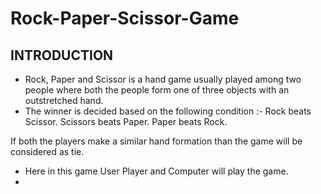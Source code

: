 # **Rock-Paper-Scissor-Game**

## INTRODUCTION

- Rock, Paper and Scissor is a hand game usually played among two people where both the people form one of three objects with an outstretched hand.
- The winner is decided based on the following condition :-
  Rock beats Scissor. 
  Scissors beats Paper.
  Paper beats Rock.

 If both the players make a similar hand formation than the game will be considered as tie.
- Here in this game User Player and Computer will play the game.
- 
